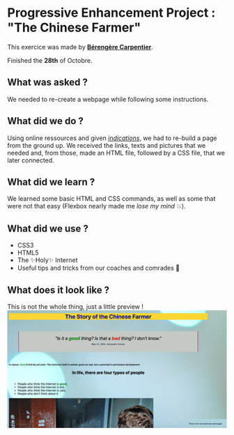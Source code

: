 # Progressive Enhancement Project : "The Chinese Farmer"

This exercice was made by [**Bérengère Carpentier**](https://github.com/carpentierberengere/ "GitHub Profile").

Finished the **28th** of Octobre.

## What was asked ? 

We needed to re-create a webpage while following some instructions. 

## What did we do ? 

Using online ressources and given [*indications*](https://github.com/becodeorg/bxl-hopper-1-25/tree/master/The%20Field/3.HTML%2BCSS/0.progressive_enhancement/ "Instructions"), we had to re-build a page from the ground up. We received the links, texts and pictures that we needed and, from those, made an HTML file, followed by a CSS file, that we later connected. 

## What did we learn ?

We learned some basic HTML and CSS commands, as well as some that were not that easy (Flexbox nearly made me *lose my mind* :boom:).

## What did we use ? 

* CSS3
* HTML5
* The :sparkles:Holy:sparkles: Internet 
* Useful tips and tricks from our coaches and comrades :blue_heart:

## What does it look like ? 

This is not the whole thing, just a little preview ! 
![PREVIEW](https://raw.githubusercontent.com/carpentierberengere/progressive-enhancement/main/preview.png)
